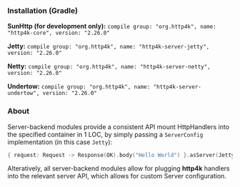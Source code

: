 ### Installation (Gradle)
**SunHttp (for development only):** ```compile group: "org.http4k", name: "http4k-core", version: "2.26.0"```

**Jetty:** ```compile group: "org.http4k", name: "http4k-server-jetty", version: "2.26.0"```

**Netty:** ```compile group: "org.http4k", name: "http4k-server-netty", version: "2.26.0"```

**Undertow:** ```compile group: "org.http4k", name: "http4k-server-undertow", version: "2.26.0"```

### About
Server-backend modules provide a consistent API mount HttpHandlers into the specified container in 1 LOC, by simply passing a `ServerConfig` implementation (in this case `Jetty`):

```kotlin
{ request: Request -> Response(OK).body("Hello World") }.asServer(Jetty(8000)).start().block()
```
Alteratively, all server-backend modules allow for plugging **http4k** handlers into the relevant server API, which allows for custom Server configuration.
